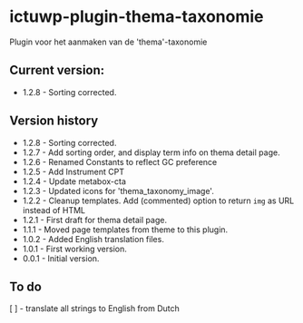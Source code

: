# ictuwp-plugin-thema-taxonomie
Plugin voor het aanmaken van de 'thema'-taxonomie


## Current version:
* 1.2.8 - Sorting corrected.

## Version history
* 1.2.8 - Sorting corrected.
* 1.2.7 - Add sorting order, and display term info on thema detail page.
* 1.2.6 - Renamed Constants to reflect GC preference
* 1.2.5 - Add Instrument CPT
* 1.2.4 - Update metabox-cta
* 1.2.3 - Updated icons for 'thema_taxonomy_image'.
* 1.2.2 - Cleanup templates. Add (commented) option to return `img` as URL instead of HTML
* 1.2.1 - First draft for thema detail page. 
* 1.1.1 - Moved page templates from theme to this plugin.
* 1.0.2 - Added English translation files.
* 1.0.1 - First working version.
* 0.0.1 - Initial version.

## To do
[ ] - translate all strings to English from Dutch
